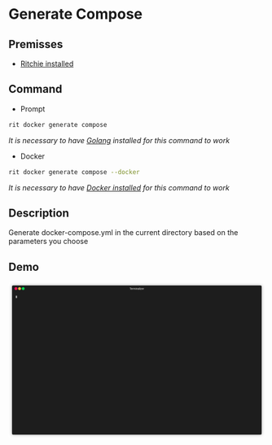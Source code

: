 <!-- markdownlint-disable-file MD013 -->
<!-- markdownlint-disable-file MD033 -->

# Generate Compose

## Premisses

- [Ritchie installed](https://docs.ritchiecli.io/v/v2.0-pt/getting-started/installation)

## Command

- Prompt

```bash
rit docker generate compose
```

_It is necessary to have [Golang](https://golang.org/doc/install) installed for this command to work_

- Docker

```bash
rit docker generate compose --docker
```

_It is necessary to have [Docker installed](https://docs.docker.com/get-docker) for this command to work_

## Description

Generate docker-compose.yml in the current directory based on the parameters you choose

## Demo

<img src="https://github.com/ZupIT/ritchie-formulas/raw/master/docker/generate/compose/demo.gif">
